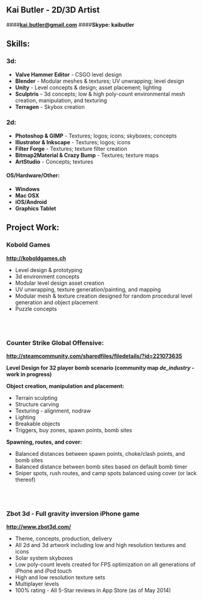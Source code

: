 ## Kai Butler	- 2D/3D Artist
####**kai.butler@gmail.com**
####**Skype: kaibutler**


## Skills:

### 3d: 

-	**Valve Hammer Editor** - CSGO level design
- **Blender** - Modular meshes & textures; UV unwrapping; level design
- **Unity** - Level concepts & design; asset placement; lighting
- **Sculptris** - 3d concepts; low & high poly-count environmental mesh creation, manipulation, and texturing
- **Terragen** - Skybox creation 

### 2d: 
- **Photoshop & GIMP** - Textures; logos; icons; skyboxes; concepts
- **Illustrator & Inkscape** - Textures; logos; icons
- **Filter Forge** - Textures; texture filter creation 
- **Bitmap2Material & Crazy Bump** - Textures; texture maps
- **ArtStudio** - Concepts; textures

#### OS/Hardware/Other:
-	**Windows**
-	**Mac OSX**
-	**iOS/Android**
-	**Graphics Tablet**

## Project Work:

### Kobold Games
**http://koboldgames.ch**

- Level design & prototyping
-	3d environment concepts
- Modular level design asset creation
- UV unwrapping, texture generation/painting, and mapping
- Modular mesh & texture creation designed for random procedural level generation and object placement
- Puzzle concepts

<br>
<br>

### Counter Strike Global Offensive:
**http://steamcommunity.com/sharedfiles/filedetails/?id=221073635**

**Level Design for 32 player bomb scenario (community map *de_industry* - work in progress)**

**Object creation, manipulation and placement:**
- Terrain sculpting
- Structure carving
- Texturing - alignment, nodraw
- Lighting
- Breakable objects
- Triggers, buy zones, spawn points,  bomb sites

**Spawning, routes, and cover:**
- Balanced distances between spawn points, choke/clash points, and bomb sites
- Balanced distance between bomb sites based on default bomb timer
- Sniper spots, rush routes, and camp spots balanced using cover (or lack thereof)

<br>
<br>

### Zbot 3d - Full gravity inversion iPhone game
**http://www.zbot3d.com/**

- Theme, concepts, production, delivery
- All 2d and 3d artwork including low and high resolution textures and icons 
- Solar system skyboxes 
- Low poly-count levels created for FPS optimization on all generations of iPhone and iPod touch
- High and low resolution texture sets
- Multiplayer levels
- 100% rating - All 5-Star reviews in App Store (as of May 2014)
